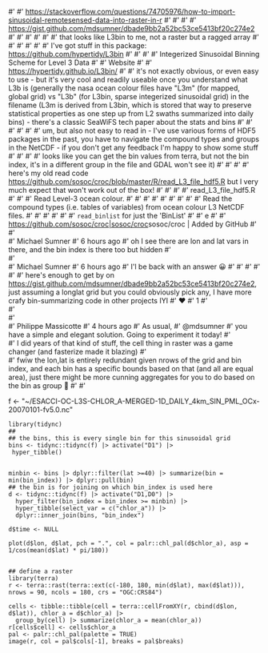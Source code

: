 #' #' https://stackoverflow.com/questions/74705976/how-to-import-sinusoidal-remotesensed-data-into-raster-in-r
#' #' 
#' #' https://gist.github.com/mdsumner/dbade9bb2a52bc53ce5413bf20c274e2
#' #' 
#' #' 
#' #' that looks like L3bin to me, not a raster but a ragged array
#' #' 
#' #' 
#' #' I've got stuff in this package: https://github.com/hypertidy/L3bin
#' #' 
#' #' Integerized Sinusoidal Binning Scheme for Level 3 Data
#' #' Website
#' #' https://hypertidy.github.io/L3bin/
#' #' it's not exactly obvious, or even easy to use - but it's very cool and readily useable once you understand what L3b is (generally the nasa ocean colour files have "L3m" (for mapped, global grid) vs "L3b" (for L3bin, sparse integerized sinusoidal grid) in the filename (L3m is derived from L3bin, which is stored that way to preserve statistical properties as one step up from L2 swaths summarized into daily bins) - there's a classic SeaWiFS tech paper about the stats and bins
#' #' 
#' #' 
#' #' um, but also not easy to read in - I've use various forms of HDF5 packages in the past, you have to navigate the compound types and groups in the NetCDF - if you don't get any feedback I'm happy to show some stuff
#' #' 
#' #'     looks like you can get the bin values from terra, but not the bin index, it's in a different group in the file and GDAL won't see it)
#' #' 
#' #' here's my old read code https://github.com/sosoc/croc/blob/master/R/read_L3_file_hdf5.R but I very much expect that won't work out of the box!
#' #' 
#' #'  read_L3_file_hdf5.R
#' #' #' Read Level-3 ocean colour.
#' #' #'
#' #' #'
#' #' #' Read the compound types (i.e. tables of variables) from ocean colour L3 NetCDF files.
#' #'                 #'
#' #' #' `read_binlist` for just the 'BinList'
#' #' e
#' #' <https://github.com/sosoc/croc|sosoc/croc>sosoc/croc | Added by GitHub
#'  
#'    
#'    Michael Sumner
#'    6 hours ago
#'    oh I see there are lon and lat vars in there, and the bin index is there too but hidden
#'    
#'    
#'    Michael Sumner
#'    6 hours ago
#'    I'l be back with an answer :grinning:
#' #' 
#' #' 
#' #' here's enough to get by on https://gist.github.com/mdsumner/dbade9bb2a52bc53ce5413bf20c274e2, just assuming a longlat grid but you could obviously pick any, I have more crafy bin-summarizing code in other projects IYI
#'    :heart:
#'      1
#'    
#'    
#'    
#'    Philippe Massicotte
#'    4 hours ago
#'    As usual, 
#'    @mdsumner
#'    you have a simple and elegant solution. Going to experiment it today!
#'   
#'       I did years of that kind of stuff, the cell thing in raster was a game changer (and fasterize made it blazing)
#'   
#'    fwiw the lon,lat is entirely redundant given nrows of the grid and bin index, and each bin has a specific bounds based on that (and all are equal area), just there might be more cunning aggregates for you to do based on the bin as group :pray:
#' #' 

f <- "~/ESACCI-OC-L3S-CHLOR_A-MERGED-1D_DAILY_4km_SIN_PML_OCx-20070101-fv5.0.nc"

```
library(tidync)
##
## the bins, this is every single bin for this sinusoidal grid
bins <- tidync::tidync(f) |> activate("D1") |>
 hyper_tibble()


minbin <- bins |> dplyr::filter(lat >=40) |> summarize(bin = min(bin_index)) |> dplyr::pull(bin)
## the bin is for joining on which bin_index is used here
d <- tidync::tidync(f) |> activate("D1,D0") |>
  hyper_filter(bin_index = bin_index >= minbin) |> 
  hyper_tibble(select_var = c("chlor_a")) |> 
  dplyr::inner_join(bins, "bin_index")
  
d$time <- NULL

plot(d$lon, d$lat, pch = ".", col = palr::chl_pal(d$chlor_a), asp = 1/cos(mean(d$lat) * pi/180))
  

## define a raster
library(terra)
r <- terra::rast(terra::ext(c(-180, 180, min(d$lat), max(d$lat))), nrows = 90, ncols = 180, crs = "OGC:CRS84")

cells <- tibble::tibble(cell = terra::cellFromXY(r, cbind(d$lon, d$lat)), chlor_a = d$chlor_a) |> 
  group_by(cell) |> summarize(chlor_a = mean(chlor_a))
r[cells$cell] <- cells$chlor_a
pal <- palr::chl_pal(palette = TRUE)
image(r, col = pal$cols[-1], breaks = pal$breaks)

```
